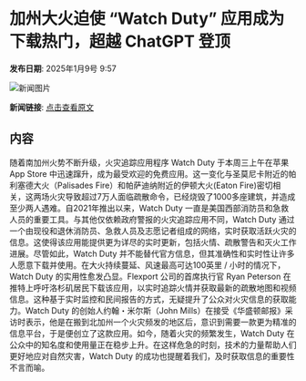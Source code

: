 # 加州大火迫使 “Watch Duty” 应用成为下载热门，超越 ChatGPT 登顶

**发布日期**: 2025年1月9号 9:57

![新闻图片](https://pic.chinaz.com/picmap/thumb/202308071752595751_3.jpg)

**新闻链接**: [点击查看原文](https://www.aibase.com/zh/news/14577)

## 内容

随着南加州火势不断升级，火灾追踪应用程序 Watch Duty 于本周三上午在苹果 App Store 中迅速蹿升，成为最受欢迎的免费应用。这一变化与圣莫尼卡附近的帕利塞德大火（Palisades Fire）和帕萨迪纳附近的伊顿大火(Eaton Fire)密切相关，这两场火灾导致超过7万人面临疏散命令，已经烧毁了1000多座建筑，并造成至少两人遇难。自2021年推出以来，Watch Duty 一直是美国西部消防员和急救人员的重要工具。与其他仅依赖政府警报的火灾追踪应用不同，Watch Duty 通过一个由现役和退休消防员、急救人员及志愿记者组成的网络，实时获取活跃火灾的信息。这使得该应用能提供更为详尽的实时更新，包括火情、疏散警告和灭火工作进展。尽管如此，Watch Duty 并不能替代官方信息，但其准确性和实时性让许多人愿意下载并使用。在大火持续蔓延、风速最高可达100英里 / 小时的情况下，Watch Duty 的实用性愈发凸显。Flexport 公司的首席执行官 Ryan Peterson 在推特上呼吁洛杉矶居民下载该应用，以实时追踪火情并获取最新的疏散地图和视频信息。这种基于实时监控和民间报告的方式，无疑提升了公众对火灾信息的获取能力。Watch Duty 的创始人约翰・米尔斯（John Mills）在接受《华盛顿邮报》采访时表示，他是在搬到北加州一个火灾频发的地区后，意识到需要一款更为精准的信息平台，于是便创立了这款应用。如今，随着火灾的频繁发生，Watch Duty 在公众中的知名度和使用量正在稳步上升。在这样危急的时刻，技术的力量帮助人们更好地应对自然灾害，Watch Duty 的成功也提醒着我们，及时获取信息的重要性不言而喻。
